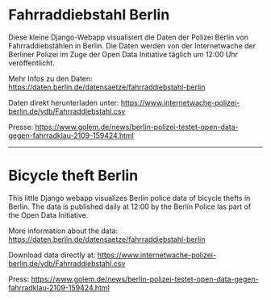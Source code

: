 # Fahrraddiebstahl Berlin

Diese kleine Django-Webapp visualisiert die Daten der Polizei Berlin von Fahrraddiebstählen in Berlin. Die Daten werden von der Internetwache der Berliner Polizei im Zuge der Open Data Initiative täglich um 12:00 Uhr veröffentlicht.

Mehr Infos zu den Daten: https://daten.berlin.de/datensaetze/fahrraddiebstahl-berlin

Daten direkt herunterladen unter: https://www.internetwache-polizei-berlin.de/vdb/Fahrraddiebstahl.csv

Presse: https://www.golem.de/news/berlin-polizei-testet-open-data-gegen-fahrradklau-2109-159424.html


---

# Bicycle theft Berlin

This little Django webapp visualizes Berlin police data of bicycle thefts in Berlin. The data is published daily at 12:00 by the Berlin Police Ias part of the Open Data Initiative.

More information about the data: https://daten.berlin.de/datensaetze/fahrraddiebstahl-berlin

Download data directly at: https://www.internetwache-polizei-berlin.de/vdb/Fahrraddiebstahl.csv

Press: https://www.golem.de/news/berlin-polizei-testet-open-data-gegen-fahrradklau-2109-159424.html
